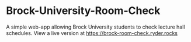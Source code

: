 # Brock-University-Room-Check
A simple web-app allowing Brock University students to check lecture hall schedules. View a live version at https://brock-room-check.ryder.rocks
